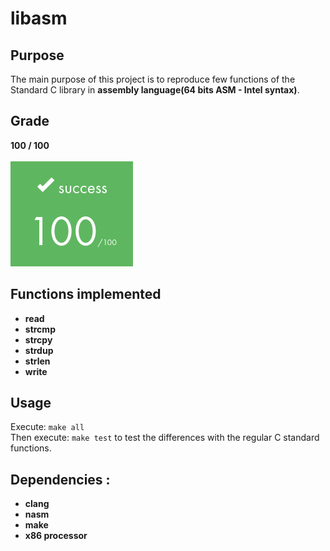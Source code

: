 # libasm

## Purpose
The main purpose of this project is to reproduce few functions of the Standard C library in **assembly language(64 bits ASM - Intel syntax)**.

## Grade
**100 / 100**
<br>
<br>
![Alt text](../images/rank100.png)


## Functions implemented

* __read__
* __strcmp__
* __strcpy__
* __strdup__
* __strlen__
* __write__

## Usage
Execute:   `make all` <br>
Then execute:   `make test` to test the differences with the regular C standard functions.
## Dependencies :
* __clang__
* __nasm__
* __make__
* __x86 processor__
